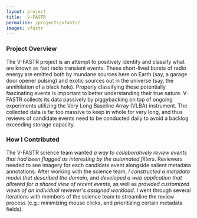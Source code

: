 ```yaml
---
layout: project
title:  V-FASTR
permalink: /projects/vfastr/
images: vfastr
---
```


### Project Overview
The V-FASTR project is an attempt to positively identify and classify what are known as fast radio transient events. These short-lived bursts of radio energy are emitted both by mundane sources here on Earth (say, a garage door opener pulsing) and exotic sources out in the universe (say, the annihilation of a black hole). Properly classifying these potentially fascinating events is important to better understanding their true nature. V-FASTR collects its data passively by piggybacking on top of ongoing experiments utilizing the Very Long Baseline Array (VLBA) instrument. The collected data is far too massive to keep in whole for very long, and thus reviews of candidate events need to be conducted daily to avoid a backlog exceeding storage capacity.

### How I Contributed
The V-FASTR science team wanted _a way to collaboratively review events that had been flagged
as interesting by the automated filters_. Reviewers needed to see imagery for each candidate event
alongside salient metadata annotations. After working with the science team, _I constructed a metadata model that described the domain_, and _developed a web application that allowed for a shared view of recent events_, as well as _provided customized views of an individual reviewer's assigned workload_. I went through several iterations with members of the science team to streamline the review process (e.g.: minimizing mouse clicks, and prioritizing certain metadata fields).
